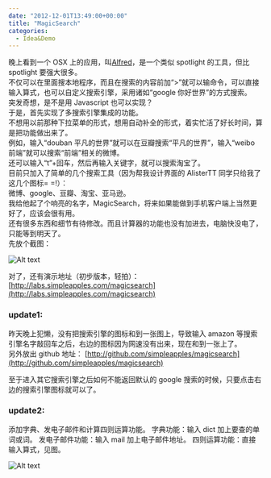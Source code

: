```yaml
---
date: "2012-12-01T13:49:00+00:00"
title: "MagicSearch"
categories:
  - Idea&Demo
---
```


晚上看到一个 OSX 上的应用，叫[Alfred](http://www.alfredapp.com/)，是一个类似 spotlight 的工具，但比 spotlight 要强大很多。  
不仅可以在里面搜本地程序，而且在搜索的内容前加“>”就可以输命令，可以直接输入算式，也可以自定义搜索引擎，采用诸如“google 你好世界”的方式搜索。  
突发奇想，是不是用 Javascript 也可以实现？  
于是，首先实现了多搜索引擎集成的功能。  
不想用以前那种下拉菜单的形式，想用自动补全的形式，着实忙活了好长时间，算是把功能做出来了。  
例如，输入“douban 平凡的世界”就可以在豆瓣搜索“平凡的世界”，输入“weibo 前端”就可以搜索“前端”相关的微博。  
还可以输入“t”+回车，然后再输入关键字，就可以搜索淘宝了。  
目前只加入了简单的几个搜索工具（因为帮我设计界面的 AlisterTT 同学只给我了这几个图标= =!）：  
微博、google、豆瓣、淘宝、亚马逊。  
我给他起了个响亮的名字，MagicSearch，将来如果能做到手机客户端上当然更好了，应该会很有用。  
还有很多东西和细节有待修改。而且计算器的功能也没有加进去，电脑快没电了，只能等到明天了。  
先放个截图：

![Alt text](/images/magicsearch1.png)

对了，还有演示地址（初步版本，轻拍）：
[http://labs.simpleapples.com/magicsearch](http://labs.simpleapples.com/magicsearch)

### update1:

昨天晚上犯懒，没有把搜索引擎的图标和到一张图上，导致输入 amazon 等搜索引擎名字敲回车之后，右边的图标因为网速没有出来，现在和到一张上了。  
另外放出 github 地址：
[http://github.com/simpleapples/magicsearch](http://github.com/simpleapples/magicsearch)

至于进入其它搜索引擎之后如何不能返回默认的 google 搜索的时候，只要点击右边的搜索引擎图标就可以了。

### update2:

添加字典、发电子邮件和计算四则运算功能。
字典功能：输入 dict 加上要查的单词或词。
发电子邮件功能：输入 mail 加上电子邮件地址。
四则运算功能：直接输入算式，见图。

![Alt text](/images/magicsearch2.png)
